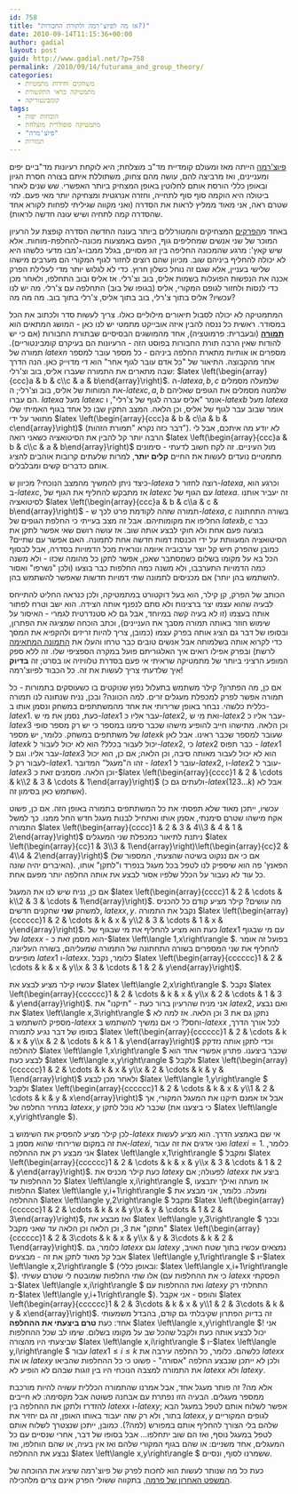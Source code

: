 ```yaml
---
id: 758
title: "אז מה לפיוצ'רמה ולתורת החבורות?)"
date: 2010-09-14T11:15:36+00:00
author: gadial
layout: post
guid: http://www.gadial.net/?p=758
permalink: /2010/09/14/futurama_and_group_theory/
categories:
  - משחקים וחידות מתמטיות
  - מתמטיקה בראי התקשורת
  - קומבינטוריקה
tags:
  - הוכחות יפות
  - מתמטיקה פופולרית מוצלחת
  - "פיוצ'מרה"
  - תמורות
---
```

[פיוצ'רמה](http://en.wikipedia.org/wiki/Futurama) הייתה מאז ומעולם קומדיית מד"ב מוצלחת; היא לוקחת רעיונות מד"ביים יפים ומעניינים, ואז מרביצה להם, עושה מהם צחוק, משתוללת איתם בצורה חסרת הגיון ובאופן כללי הורסת אותם לחלוטין באופן המצחיק ביותר האפשרי. שש שנים לאחר ביטולה היא הוקמה סוף סוף לתחייה, וחזרה אנרגטית ומצחיקה יותר מאי פעם. למי שטרם ראה, אני מאוד ממליץ לראות את הסדרה (ואני מקווה שגיליתי לפחות לקורא אחד שהסדרה קמה לתחיה ושיש עונה חדשה לראות).

באחד מ[הפרקים](http://theinfosphere.org/The_Prisoner_of_Benda) המצחיקים והמטורללים ביותר בעונה החדשה הסדרה קופצת על הרעיון המוכר של שני אנשים שמחליפים גוף, הפעם באמצעות מכונה-להחלפת-מוחות. אלא שיש קאץ': מרגע שהמכונה החליפה בין זוג מסויים, בגלל ממבו-ג'מבו מדעי כלשהו היא לא יכולה להחליף ביניהם שוב. מכיוון שהם רוצים לחזור לגוף המקורי הם מערבים מישהו שלישי בעניין, אלא שגם זה נוחל כשלון חרוץ. כדי לא לגלוש יותר מדי לעלילת הפרק אכנה את הנפשות הפועלות בשמות אליס, בוב וצ'רלי. אז אליס ובוב התחלפו, ולאחר מכן כדי לנסות ולחזור לגופם המקורי, אליס (בגופו של בוב) התחלפה עם צ'רלי. מה יש לנו עכשיו? אליס בתוך צ'רלי, בוב בתוך אליס, צ'רלי בתוך בוב. מה מה מה?

המתמטיקה לא יכולה לסבול תיאורים מילוליים כאלו. צריך לעשות סדר ולכתוב את הכל במסודר. ראשית כל ננסה להבין איזה אובייקט מתמטי יש לנו כאן - המושג המתאים הוא **[תמורה](http://he.wikipedia.org/wiki/%D7%AA%D7%9E%D7%95%D7%A8%D7%94_%28%D7%9E%D7%AA%D7%9E%D7%98%D7%99%D7%A7%D7%94%29)** (ובעברית: פרמוטציה), אחד מהמושגים הבסיסיים שבתורת החבורות (אם כי יש להודות שאין הרבה תורת החבורות בפוסט הזה - הרעיונות הם בעיקרם קומבינטוריים). תמורה של $latex n$ מספרים או אותיות מתארת החלפה ביניהם - כל מספר עובר למספר אחר מהקבוצה. התיאור של "כל אדם עובר לגוף אחר" הוא די מדוייק כאן. הנה הדרך שבה מתארים את התמורה שעברו אליס, בוב וצ'רלי: $latex \left(\begin{array}{ccc}a & b & c\\c & a & b\end{array}\right)$. ה-$latex a,b,c$ שלמעלה מסמלים את המוחות של אליס, בוב וצ'רלי; ה-$latex c,a,b$ שלמטה מסמלים את הגופים שאליהם הם עברו. $latex a$ מעל $latex c$ אומר "אליס עברה לגוף של צ'רלי", ו-$latex b$ מעל $latex a$ אומר שבוב עבר לגוף של אליס, וכן הלאה. המצב התקין שבו כל אחד בגוף האמיתי שלו מתואר על ידי $latex \left(\begin{array}{ccc}a & b & c\\a & b & c\end{array}\right)$ (דבר כזה נקרא "תמורת הזהות"). לא יודע מה איתכם, אבל לי הרבה יותר קל להבין את הסיטואציה כשאני רואה $latex \left(\begin{array}{ccc}a & b & c\\c & a & b\end{array}\right)$ מול העיניים. זה לקח חשוב לדעתי - סימונים מתמטיים נועדים לעשות את החיים **קלים יותר**, למרות שלעתים קרובות אוהבים להציג אותם כדברים קשים ומבלבלים.

כיצד ניתן להמשיך מהמצב הנוכחי? מכיוון ש-$latex a$ רוצה לחזור ל-$latex a$, וכרגע הוא ב-$latex c$, אז מתבקש להחליף את הגוף של $latex c$ עם הגוף של $latex a$. זה יעביר אותנו לסיטואציה $latex \left(\begin{array}{ccc}a & b & c\\a & c & b\end{array}\right)$ - תמורה שזהה לקודמת פרט לכך ש-$latex a,c$ בשורה התחתונה החליפו את מקומותיהם. אבל זה מצב בעייתי כי החלפת הגופים של $latex b,c$ כבר בוצעה פעם אחת ולא חוקי לבצע אותה שוב. אז עושה רושם שאי אפשר לתקן את הסיטואציה המעוותת על ידי הכנסת דמות חדשה אחת לתמונה. האם אפשר עם שתיים? כמובן שהפרק חיש קל יוצר ערבוביה איומה ונוראית מכל הדמויות בסדרה, אבל לבסוף הכל בא על מקומו בשלום כשמסתבר שאכן, אפשר לתקן כל מהומה שכזו - ולא משנה כמה הדמויות התערבבו, ולא משנה כמה החלפות כבר בוצעו (ולכן "נשרפו" ואסור להשתמש בהן יותר) אם מכניסים לתמונה שתי דמויות חדשות שאפשר להשתמש בהן.

הכותב של הפרק, קן קילר, הוא בעל דוקטורט במתמטיקה, ולכן כנראה החליט להתייחס לבעיה שהוא עצמו יצר ברצינות ולא סתם לנפנף אותה הצידה. הוא ישב וטרח לפתור אותה בעצמו (זו לא בעיה קשה במיוחד, אבל גם לא סטנדרטית לגמרי - האיסור על שימוש חוזר באותה תמורה מסבך את העניינים), וכתב הוכחה שמציגה את הפתרון, ובסופו של דבר גם הציג אותה בפרק עצמו (כמובן, צריך להיות זריזים ולהקפיא את המסך כדי לקרוא אותה בשלמותה אבל אנשים טובים כבר טרחו והעלו את [התמונה המתאימה](http://pool.theinfosphere.org/images/4/4e/Prisoner_of_Benda_Theorem_on_Chalkboard.png) לרשת) ובפרק אפילו רואים איך האלגוריתם פועל במקרה הספציפי שלו. זה ללא ספק המופע הרציני ביותר של מתמטיקה שראיתי אי פעם בסדרת טלוויזיה או בסרט; זה **בדיוק** איך שלדעתי צריך לעשות את זה. כל הכבוד לפיוצ'רמה!

אם כן, מה הפתרון? קילר משתמש בתעלול נפוץ שנוקטים בו כשעוסקים בתמורות - כל תמורה אפשר לפרק למכפלת מעגלים זרים. למה הכוונה? ובכן, נניח שנתונה לנו תמורה כללית כלשהי. נבחר באופן שרירותי את אחד מהמשתתפים במשחק ונסמן אותו ב-$latex 1$. כעת, נסמן את מי ש-$latex 1$ עבר אליו כ-$latex 2$, ואת מי ש-$latex 2$ עבר אליו כ-$latex 3$ וכן הלאה. מתישהו חייב להופיע מישהו שכבר סימנו במספר כי יש רק מספר סופי של משתתפים במשחק. כלומר, יש מספר $latex k$ שעובר למספר שכבר ראינו. אבל לאן $latex k$ יכול לעבור בכלל? הוא לא יכול לעבור ל-$latex 2$, כי $latex 2$ כבר תפוס - $latex 1$ עבר אליו. וגם ל-$latex 3$ הוא לא יכול לעבור מאותה סיבה, וכן הלאה; אם כן, הוא יכול לעבור רק ל-$latex 1$. זהו ה"מעגל" המדובר - $latex 1$ עובר ל-$latex 2$, ו-$latex 2$ עובר ל-$latex 3$ וכן הלאה. מסמנים זאת כ-$latex \left(\begin{array}{cccc}1 & 2 & \cdots & k\\2 & 3 & \cdots & 1\end{array}\right)$ (ולעתים גם כ-$latex \left(123\dots k\right)$ אבל לא אשתמש כאן בסימון זה).

עכשיו, ייתכן מאוד שלא תפסתי את כל המשתתפים בתמורה באופן הזה. אם כן, פשוט אקח מישהו שטרם סימנתי, אסמן אותו ואתחיל לבנות מעגל חדש החל ממנו. כך למשל התמורה $latex \left(\begin{array}{cccc}1 & 2 & 3 & 4\\3 & 4 & 1 & 2\end{array}\right)$ ניתנת לתיאור כמכפלת שני המעגלים $latex \left(\begin{array}{cc}1 & 3\\3 & 1\end{array}\right)\left(\begin{array}{cc}2 & 4\\4 & 2\end{array}\right)$ (אם כי אם ננקוט בשיטה שהצעתי, המספור של האיברים יהיה שונה). הפאנץ' פה הוא שיספיק לנו לטפל בכל מעגל בנפרד ו"לתקן" אותו, כל עוד לא נעבור על הכלל שלפיו אסור לבצע את אותה החלפה יותר מפעם אחת.

אם כן, נניח שיש לנו את המעגל $latex \left(\begin{array}{cccc}1 & 2 & \cdots & k\\2 & 3 & \cdots & 1\end{array}\right)$. מה עושים? קילר מציע קודם כל להכניס למשחק **שני** שחקנים חדשים, $latex x,y$. נקבל את התמורה $latex \left(\begin{array}{cccccc}1 & 2 & \cdots & k & x & y\\2 & 3 & \cdots & 1 & x & y\end{array}\right)$. כעת הוא מציע להחליף את מי שבגוף של $latex 1$ עם מי שבגוף של $latex x$ - הוא מסמן זאת כ-$latex \left\langle 1,x\right\rangle $. בפועל זה אומר להחליף את שני המספרים בשורה התחתונה של התמורה שמעליהם, בשורה העליונה, מופיעים $latex 1$ ו-$latex x$. כלומר, נקבל $latex \left(\begin{array}{cccccc}1 & 2 & \cdots & k & x & y\\x & 3 & \cdots & 1 & 2 & y\end{array}\right)$.

עכשיו קילר מציע לבצע את $latex \left\langle 2,x\right\rangle $. נקבל $latex \left(\begin{array}{cccccc}1 & 2 & \cdots & k & x & y\\x & 2 & \cdots & 1 & 3 & y\end{array}\right)$. אני מניח שהרעיון ברור כעת - "תיקנו" את $latex 2$, ואם נבצע את $latex \left\langle x,3\right\rangle $ נתקן גם את 3 וכן הלאה. אז למה לא מספיק להשתמש ב-$latex x$ וחסל? כי אם נמשיך להשתמש ב-$latex x$ לכל אורך הדרך, בסופו של דבר נגיע לתמורה $latex \left(\begin{array}{cccccc}1 & 2 & \cdots & k & x & y\\x & 2 & \cdots & k & 1 & y\end{array}\right)$ וכדי לתקן אותה נזדקק להחלפה $latex \left\langle 1,x\right\rangle $ שכבר ביצענו. פתרון אפשרי אחד הוא לבצע כעת $latex \left\langle x,y\right\rangle $ ולקבל $latex \left(\begin{array}{cccccc}1 & 2 & \cdots & k & x & y\\x & 2 & \cdots & k & y & 1\end{array}\right)$ ולאחר מכן לבצע $latex \left\langle 1,y\right\rangle $ ולקבל $latex \left(\begin{array}{cccccc}1 & 2 & \cdots & k & x & y\\1 & 2 & \cdots & k & y & x\end{array}\right)$ אבל אז אמנם תיקנו את המעגל המקורי, אך במחיר החלפה של $latex x,y$ שכבר לא נוכל לתקן (כי ביצענו את $latex \left\langle x,y\right\rangle $).

לכן קילר מציע להפסיק את השימוש ב-$latex x$ אי שם באמצע הדרך. הוא מציע לעשות את זה במקום שרירותי שהוא מסמן ב-$latex i$, ואני אדגים את זה עבור $latex i=1$. כלומר, אני מבצע רק את ההחלפה $latex \left\langle x,1\right\rangle $ ומקבל $latex \left(\begin{array}{cccccc}1 & 2 & \cdots & k & x & y\\x & 3 & \cdots & 1 & 2 & y\end{array}\right)$. כעת קילר מכניס את $latex y$ לפעולה; אם $latex x$ ביצע את כל ההחלפות עד $latex \left\langle x,i\right\rangle $, אז מעתה ואילך יתבצעו החלפות $latex \left\langle y,i+1\right\rangle $ ומעלה. כלומר, אני מבצע את ההחלפה $latex \left\langle y,2\right\rangle $ ומקבל $latex \left(\begin{array}{cccccc}1 & 2 & \cdots & k & x & y\\x & y & \cdots & 1 & 2 & 3\end{array}\right)$, ואז מבצע את $latex \left\langle y,3\right\rangle $ ובכך "מתקן" את 3, וכן הלאה וכן הלאה עד שאני מקבל $latex \left(\begin{array}{cccccc}1 & 2 & 3\cdots & k & x & y\\x & y & 3\cdots & k & 2 & 1\end{array}\right)$. כלומר, גם $latex x$ וגם $latex y$ נמצאים עכשיו בתוך שטח האויב, אבל קל מאוד לתקן את זה - מבצעים $latex \left\langle y,1\right\rangle $ ו-$latex \left\langle x,2\right\rangle $ (ובאופן כללי: $latex \left\langle x,i+1\right\rangle $). אלו שתי החלפות שמובטח לי שטרם עשיתי (כי את ההחלפות עם $latex x$ הפסקתי ב-$latex \left\langle x,i\right\rangle $ ואת ההחלפות עם $latex y$ התחלתי רק מ-$latex \left\langle y,i+1\right\rangle $). והופס - אני אקבל $latex \left(\begin{array}{cccccc}1 & 2 & 3\cdots & k & x & y\\1 & 2 & 3\cdots & k & y & x\end{array}\right)$. זה בדיוק הפתרון שקיבלתי גם קודם, בהבדל משמעותי אחד: כעת **טרם ביצעתי את ההחלפה** $latex \left\langle x,y\right\rangle $! אני יכול לבצע אותה כעת ולקבל שהכל שב על מקומו בשלום. שימו לב שכל ההחלפות שביצעתי היו מהצורה $latex \left\langle x,i\right\rangle $ ו-$latex \left\langle y,i\right\rangle $ עבור $latex 1\le i\le k$ כלשהם. כלומר, כל החלפה עירבה את $latex x$ או את $latex y$ ולכן לא ייתכן שנבצע החלפה "אסורה" - פשוט כי כל ההחלפות שהביאו את התמורה למצבה הנוכחי היו בין זוגות שבהם לא הופיע לא $latex x$ ולא $latex y$.

אלא מה? זה פותר מעגל אחד, אבל אמרנו שהתמורה הכללית עשויה להיות מורכבת ממספר מעגלים. הבעיה הזו נפתרת עם אבחנה פשוטה אבל מקסימה: לא חייבים להזדרז ולתקן את ההחלפה בין $latex x$ ו-$latex y$; אפשר לשלוח אותם לטפל במעגל הבא בתור, ולא רק שזה יעבוד באותו האופן, זה גם יחזיר את $latex x,y$ לגופים המקוריים שלהם בלי הצורך להחליף אותם במפורש (למה?). כמובן, ייתכן שנצטרך לשלוח אותם לטפל במעגל נוסף, ואז הם שוב יתחלפו&#8230; אבל בסופו של דבר, אחרי שנסיים עם כל המעגלים, אחד משניים: או שהם בגוף המקורי שלהם ואז אין בעיה, או שהם הוחלפו, ואז נבצע את ההחלפה $latex \left\langle x,y\right\rangle $ ששמרנו לסוף, ונסיים.

כעת כל מה שנותר לעשות הוא לחכות לפרק של פיוצ'רמה שיציג את ההוכחה של [המשפט האחרון של פרמה](http://he.wikipedia.org/wiki/%D7%94%D7%9E%D7%A9%D7%A4%D7%98_%D7%94%D7%90%D7%97%D7%A8%D7%95%D7%9F_%D7%A9%D7%9C_%D7%A4%D7%A8%D7%9E%D7%94), בתקווה ששולי הפרק אינם צרים מלהכילה.